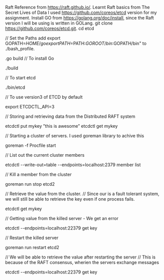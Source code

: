 Raft Reference from https://raft.github.io/.
Learnt Raft basics from The Secret Lives of Data
I used https://github.com/coreos/etcd version for my assignment.
Install GO from https://golang.org/doc/install, since the Raft version I will be using is written in GOLang.
git clone https://github.com/coreos/etcd.git.
cd etcd


// Set the Paths
add export GOPATH=$HOME/go
export PATH=$PATH:$GOROOT/bin:$GOPATH/bin" to ./bash_profile.

.go build // To install Go

./build

// To start etcd

./bin/etcd

// To use version3 of ETCD by default

export ETCDCTL_API=3

// Storing and retrieving data from the Distributed RAFT system

etcdctl put mykey ”this is awesome”
etcdctl get mykey

// Starting a cluster of servers.
I used goreman library to achive this

goreman -f Procfile start

// List out the current cluster members

etcdctl --write-out=table --endpoints=localhost:2379 member list

// Kill a member from the cluster

goreman run stop etcd2 

// Retrieve the value from the cluster.
// Since our is a fault tolerant system, we will still be able to retrieve the key even if one process fails.

etcdctl get mykey

// Getting value from the killed server - We get an error

etcdctl --endpoints=localhost:22379 get key

// Restart the killed server

goreman run restart etcd2 

// We will be able to retrieve the value after restarting the server
// This is because of the RAFT consensus, wherien the servers exchange messages

etcdctl --endpoints=localhost:22379 get key 


